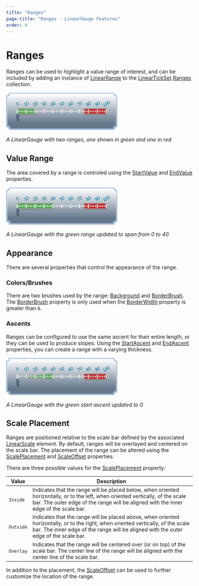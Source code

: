 ```yaml
---
title: "Ranges"
page-title: "Ranges - LinearGauge Features"
order: 6
---
```

# Ranges

Ranges can be used to highlight a value range of interest, and can be included by adding an instance of [LinearRange](xref:ActiproSoftware.Windows.Controls.Gauge.LinearRange) to the [LinearTickSet](xref:ActiproSoftware.Windows.Controls.Gauge.LinearTickSet).[Ranges](xref:ActiproSoftware.Windows.Controls.Gauge.LinearTickSet.Ranges) collection.

![Screenshot](../images/linear-range.gif)

*A LinearGauge with two ranges, one shown in green and one in red*

## Value Range

The area covered by a range is controled using the [StartValue](xref:ActiproSoftware.Windows.Controls.Gauge.Primitives.RangeBase.StartValue) and [EndValue](xref:ActiproSoftware.Windows.Controls.Gauge.Primitives.RangeBase.EndValue) properties.

![Screenshot](../images/linear-range-longer.gif)

*A LinearGauge with the green range updated to span from 0 to 40*

## Appearance

There are several properties that control the appearance of the range.

### Colors/Brushes

There are two brushes used by the range: [Background](xref:ActiproSoftware.Windows.Controls.Gauge.Primitives.RangeBase.Background) and [BorderBrush](xref:ActiproSoftware.Windows.Controls.Gauge.Primitives.RangeBase.BorderBrush). The [BorderBrush](xref:ActiproSoftware.Windows.Controls.Gauge.Primitives.RangeBase.BorderBrush) property is only used when the [BorderWidth](xref:ActiproSoftware.Windows.Controls.Gauge.Primitives.RangeBase.BorderWidth) property is greater than `0`.

### Ascents

Ranges can be configured to use the same ascent for their entire length, or they can be used to produce slopes. Using the [StartAscent](xref:ActiproSoftware.Windows.Controls.Gauge.LinearRange.StartAscent) and [EndAscent](xref:ActiproSoftware.Windows.Controls.Gauge.LinearRange.EndAscent) properties, you can create a range with a varying thickness.

![Screenshot](../images/linear-range-ascent.gif)

*A LinearGauge with the green start ascent updated to 0*

## Scale Placement

Ranges are positioned relative to the scale bar defined by the associated [LinearScale](xref:ActiproSoftware.Windows.Controls.Gauge.LinearScale) element. By default, ranges will be overlayed and centered on the scale bar. The placement of the range can be altered using the [ScalePlacement](xref:ActiproSoftware.Windows.Controls.Gauge.Primitives.RangeBase.ScalePlacement) and [ScaleOffset](xref:ActiproSoftware.Windows.Controls.Gauge.Primitives.RangeBase.ScaleOffset) properties.

There are three possible values for the [ScalePlacement](xref:ActiproSoftware.Windows.Controls.Gauge.Primitives.RangeBase.ScalePlacement) property:

| Value | Description |
|-----|-----|
| `Inside` | Indicates that the range will be placed below, when oriented horizontally, or to the left, when oriented vertically, of the scale bar. The outer edge of the range will be aligned with the inner edge of the scale bar. |
| `Outside` | Indicates that the range will be placed above, when oriented horizontally, or to the right, when oriented vertically, of the scale bar. The inner edge of the range will be aligned with the outer edge of the scale bar. |
| `Overlay` | Indicates that the range will be centered over (or on top) of the scale bar. The center line of the range will be aligned with the center line of the scale bar. |

In addition to the placement, the [ScaleOffset](xref:ActiproSoftware.Windows.Controls.Gauge.Primitives.RangeBase.ScaleOffset) can be used to further customize the location of the range.
